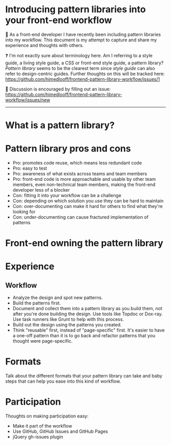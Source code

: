 # Introducing pattern libraries into your front-end workflow

:thought_balloon:
As a front-end developer I have recently been including pattern libraries into my workflow.
This document is my attempt to capture and share my experience and thoughts with others.

:question:
I'm not exactly sure about terminology here. Am I referring to a style guide, a living style guide, a CSS or front-end style guide, a pattern library?
_Pattern library_ seems to be the clearest term since _style guide_ can also refer to design-centric guides.
Further thoughts on this will be tracked here:
<https://github.com/himedlooff/frontend-pattern-library-workflow/issues/1>

:speech_balloon:
Discussion is encouraged by filling out an issue:
<https://github.com/himedlooff/frontend-pattern-library-workflow/issues/new>

---

# What is a pattern library?

# Pattern library pros and cons

- Pro: promotes code reuse, which means less redundant code
- Pro: easy to test
- Pro: awareness of what exists across teams and team members
- Pro: front-end code is more approachable and usable by other team members, even non-technical team members, making the front-end developer less of a blocker
- Con: fitting it into your workflow can be a challenge
- Con: depending on which solution you use they can be hard to maintain
- Con: over-documenting can make it hard for others to find what they're looking for
- Con: under-documenting can cause fractured implementation of patterns

# Front-end owning the pattern library

# Experience

## Workflow

- Analyze the design and spot new patterns.
- Build the patterns first.
- Document and collect them into a pattern library as you build them, not after you're done building the design. Use tools like Topdoc or Dox-ray. Use task runners like Grunt to help with this process.
- Build out the design using the patterns you created.
- Think "reusable" first, instead of "page-specific" first. It's easier to have a one-off pattern than it is to go back and refactor patterns that you thought were page-specific.

# Formats

Talk about the different formats that your pattern library can take and baby steps that can help you ease into this kind of workflow.

# Participation

Thoughts on making participation easy:

- Make it part of the workflow
- Use GitHub, GitHub Issues and GitHub Pages
- jQuery gh-issues plugin
